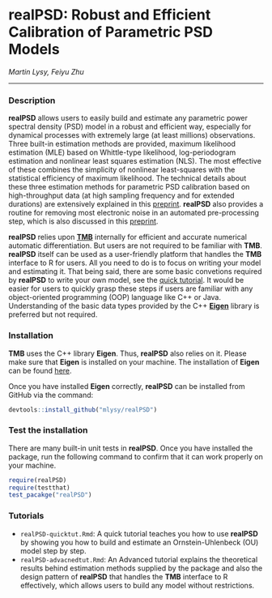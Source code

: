 # **realPSD**: **R**obust and **E**fficient C**al**ibration of Parametric PSD Models 

*Martin Lysy, Feiyu Zhu*

---

### Description
**realPSD** allows users to easily build and estimate any parametric power spectral density (PSD) model in a robust and efficient way, especially for dynamical processes with extremely large (at least millions) observations. Three built-in estimation methods are provided, maximum likelihood estimation (MLE) based on Whittle-type likelihood, log-periodogram estimation and nonlinear least squares estimation (NLS). The most effective of these combines the simplicity of nonlinear least-squares with the statistical efficiency of maximum likelihood. The technical details about these three estimation methods for parametric PSD calibration based on high-throughput data (at high sampling frequency and for extended durations) are extensively explained in this [preprint](). **realPSD** also provides a routine for removing most electronic noise in an automated pre-processing step, which is also discussed in this [preprint]().

**realPSD** relies upon [**TMB**](https://github.com/kaskr/adcomp.git) internally for efficient and accurate numerical automatic differentiation. But users are not required to be familiar with **TMB**. **realPSD** itself can be used as a user-friendly platform that handles the **TMB** interface to R for users. All you need to do is to focus on writing your model and estimating it. That being said, there are some basic convetions required by **realPSD** to write your own model, see the [quick tutorial](http://htmlpreview.github.com/?https://github.com/mlysy/realPSD/master/doc/realPSD-quicktut.html). It would be easier for users to quickly grasp these steps if users are familiar with any object-oriented programming (OOP) language like C++ or Java. Understanding of the basic data types provided by the C++ [**Eigen**](http://eigen.tuxfamily.org/index.php?title=Main_Page) library is preferred but not required.

### Installation

**TMB** uses the C++ library **Eigen**. Thus, **realPSD** also relies on it. Please make sure that **Eigen** is installed on your machine. The installation of **Eigen** can be found [here](https://eigen.tuxfamily.org/dox/GettingStarted.html).

Once you have installed **Eigen** correctly, **realPSD** can be installed from GitHub via the command:

```r
devtools::install_github("mlysy/realPSD")
```

### Test the installation

There are many built-in unit tests in **realPSD**. Once you have installed the package, run the following command to confirm that it can work properly on your machine.

```r
require(realPSD)
require(testthat)
test_pacakge("realPSD")
```

### Tutorials

- `realPSD-quicktut.Rmd`: A quick tutorial teaches you how to use **realPSD** by showing you how to build and estimate an Ornstein-Uhlenbeck (OU) model step by step.
- `realPSD-advacnedtut.Rmd`: An Advanced tutorial explains the theoretical results behind estimation methods supplied by the package and also the design pattern of **realPSD** that handles the **TMB** interface to R effectively, which allows users to build any model without restrictions.

